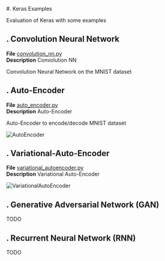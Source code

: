 #. Keras Examples

Evaluation of Keras with some examples

## . Convolution Neural Network

**File** [convolution_nn.py](https://github.com/vincentbonnetcg/Numerical-Bric-a-Brac/tree/master/neural_network/Keras_examples/convolution_nn.py)<br>
**Description** Convolution NN

Convolution Neural Network on the MNIST dataset

## . Auto-Encoder
**File** [auto_encoder.py](https://github.com/vincentbonnetcg/Numerical-Bric-a-Brac/tree/master/neural_network/Keras_examples/autoencoder.py)<br>
**Description** Auto-Encoder

Auto-Encoder to encode/decode MNIST dataset

![AutoEncoder](https://github.com/vincentbonnetcg/Numerical-Bric-a-Brac/blob/master/neural_network/img/fashion_mnist_autoencoder.png)

## . Variational-Auto-Encoder
**File** [variational_autoencoder.py](https://github.com/vincentbonnetcg/Numerical-Bric-a-Brac/tree/master/neural_network/Keras_examples/variational_autoencoder.py)<br>
**Description** Variational Auto-Encoder

![VariationalAutoEncoder](https://github.com/vincentbonnetcg/Numerical-Bric-a-Brac/blob/master/neural_network/img/variational_auto_encoder.png)

## . Generative Adversarial Network (GAN)
TODO

## . Recurrent Neural Network (RNN)
TODO

